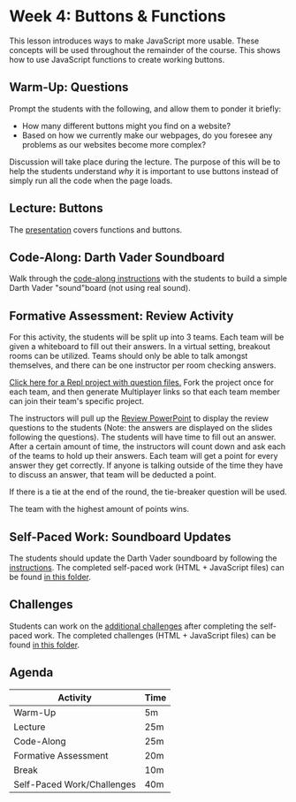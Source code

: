 # Week 4: Buttons & Functions
This lesson introduces ways to make JavaScript more usable. These concepts will be used throughout the remainder of the course. This shows how to use JavaScript functions to create working buttons.

## Warm-Up: Questions
Prompt the students with the following, and allow them to ponder it briefly:

- How many different buttons might you find on a website?
- Based on how we currently make our webpages, do you foresee any problems as our websites become more complex?

Discussion will take place during the lecture. The purpose of this will be to help the students understand _why_ it is important to use buttons instead of simply run all the code when the page loads.

## Lecture: Buttons
The [presentation](Buttons.pptx) covers functions and buttons.

## Code-Along: Darth Vader Soundboard
Walk through the [code-along instructions](SoundboardCodeAlong.md) with the students to build a simple Darth Vader "sound"board (not using real sound).

## Formative Assessment: Review Activity
For this activity, the students will be split up into 3 teams. Each team will be given a whiteboard to fill out their answers. In a virtual setting, breakout rooms can be utilized. Teams should only be able to talk amongst themselves, and there can be one instructor per room checking answers.

[Click here for a Repl project with question files.](https://replit.com/@HylandOutreach/ButtonsReviewBase) Fork the project once for each team, and then generate Multiplayer links so that each team member can join their team's specific project.

The instructors will pull up the [Review PowerPoint](Review.pptx) to display the review questions to the students (Note: the answers are displayed on the slides following the questions). The students will have time to fill out an answer. After a certain amount of time, the instructors will count down and ask each of the teams to hold up their answers. Each team will get a point for every answer they get correctly. If anyone is talking outside of the time they have to discuss an answer, that team will be deducted a point.

If there is a tie at the end of the round, the tie-breaker question will be used.

The team with the highest amount of points wins.

## Self-Paced Work: Soundboard Updates
The students should update the Darth Vader soundboard by following the [instructions](SelfPacedWork.md). The completed self-paced work (HTML + JavaScript files) can be found [in this folder](SelfPacedWorkComplete/).

## Challenges
Students can work on the [additional challenges](Challenges.md) after completing the self-paced work. The completed challenges (HTML + JavaScript files) can be found [in this folder](ChallengesComplete/).

## Agenda

| Activity | Time |
|-|-|
| Warm-Up | 5m |
| Lecture | 25m |
| Code-Along | 25m |
| Formative Assessment | 20m |
| Break | 10m |
| Self-Paced Work/Challenges | 40m |

